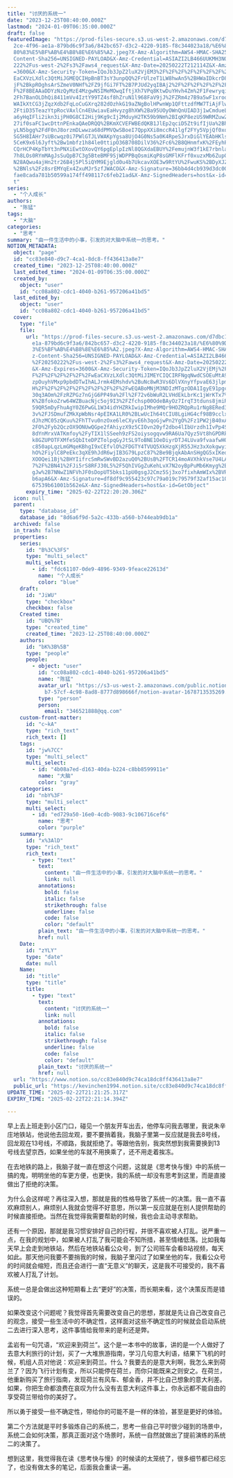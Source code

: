 ```yaml
---
title: "讨厌的系统一"
date: "2023-12-25T08:40:00.000Z"
lastmod: "2024-01-09T06:35:00.000Z"
draft: false
featuredImage: "https://prod-files-secure.s3.us-west-2.amazonaws.com/d7dbc101-8\
  2ce-4f96-ae1a-879bd6c9f3a6/842bc657-d3c2-4220-9185-f8c344023a18/%E6%80%9D%E8%\
  80%83%E5%BF%AB%E4%B8%8E%E6%85%A2.jpeg?X-Amz-Algorithm=AWS4-HMAC-SHA256&X-Amz-\
  Content-Sha256=UNSIGNED-PAYLOAD&X-Amz-Credential=ASIAZI2LB466UUKMH3NO%2F20250\
  222%2Fus-west-2%2Fs3%2Faws4_request&X-Amz-Date=20250222T212114Z&X-Amz-Expires\
  =3600&X-Amz-Security-Token=IQoJb3JpZ2luX2VjEM3%2F%2F%2F%2F%2F%2F%2F%2F%2F%2Fw\
  EaCXVzLXdlc3QtMiJGMEQCIHpBnBT3sY3unpQQ%2FrUlzeT1LW8hwAn5%2BHWaIDkcrD8NAiBh1KJ\
  jF%2BkpROghsArSZmeV0NHf%2FZ9jfGi7FT%2B7PJUd2yqIBAj2%2F%2F%2F%2F%2F%2F%2F%2F%2\
  F%2F8BEAAaDDYzNzQyMzE4MzgwNSIMeMOwqIftjXh7VPq8KtwDuYHvh4Zm%2F1Fewryqil0OXHrP%\
  2Fh7BanOLDhQi8411mVv4IztY99TZ4sf8hZruN1l968FaV9jJ%2FZRm4z7B9a5wF1xroohH3y1CNP\
  WAIkXtCG3jZqzXdb2FqLoCuGXrq282dOzhkG19aZNgBolHPwnWp1QFttzdfMW7TiAjFlwdsPcU65%\
  2FtiD35TeazYtpRocVAxlCn4EUwiavEaHvyzg8hXW%2Ba95UOyOWnQnUIAD3j1wCmdueLsfw8F27f\
  a6yHqIFli2ikn3ijPH0G8CI2Hij9Kg9cIj2MduyH2TK59b9Nm%2BIqKP8ezUS9WRMZuwZoj79dJHl\
  27if0saFC1wcDttnPEnkaQAeDRQQ%2BKmXCVEFWBEdQKB1JlEp2qciD5Zt9ifIjUa%2Bhm3JPtubh\
  yLN5bgg%2FdF0nJ8orzmDLwwza68dPMVQwSBoeI7QppXXi8mccR41lgf2FYy5VpjQf0xo1WxLf3kw\
  SG5H8IAHr7sUBcwqz0i7PWlGTJLVWAKpYgsa8UjO4G0Ns5a0K4RpeSJrxDiGlYEAbHKlscHWKm%2F\
  5CeK9x6l6Jyft%2Bw1mbfz1h84le0ttipO36B708DilV36%2Fc6%2B8QHnmfxK%2FEyhPaASdbooM\
  CQrHCP4KpTbYt3nPNXiEwtOXovQY6pgEplpIzNl8QGXdaEBUY%2FemujnW3f1kE7rbnlaaL5R8PDH\
  7h8LOs0RYmMAgJsSuQpB7C3g5BteBMF9SjWDPPBqOsmiKqP8sGMFlKFrf0xuzxMb6Zup0tpuXuKz8\
  N28AQwu4ajHn2tr26B4j5Pl5iQYM9Ejgld0u4b7UkcavXOE3w9RtYU%2FwuKS%2BDyXJZ%2BBM3F1\
  %2BNls%2Fz8srEMYqEx4ZxuMJr5zfJWACO&X-Amz-Signature=36bb4d4cb939d3dc00885e47c9\
  fae8cada781b50599a174ff498117c6feb21ad&X-Amz-SignedHeaders=host&x-id=GetObjec\
  t"
series:
  - "个人成长"
authors:
  - "陈猛"
tags:
  - "大脑"
categories:
  - "思考"
summary: "由一件生活中的小事，引发的对大脑中系统一的思考。"
NOTION_METADATA:
  object: "page"
  id: "cc83e840-d9c7-4ca1-8dc8-ff436413a8e7"
  created_time: "2023-12-25T08:40:00.000Z"
  last_edited_time: "2024-01-09T06:35:00.000Z"
  created_by:
    object: "user"
    id: "cc08a802-cdc1-4040-b261-957206a41bd5"
  last_edited_by:
    object: "user"
    id: "cc08a802-cdc1-4040-b261-957206a41bd5"
  cover:
    type: "file"
    file:
      url: "https://prod-files-secure.s3.us-west-2.amazonaws.com/d7dbc101-82ce-4f96-a\
        e1a-879bd6c9f3a6/842bc657-d3c2-4220-9185-f8c344023a18/%E6%80%9D%E8%80%8\
        3%E5%BF%AB%E4%B8%8E%E6%85%A2.jpeg?X-Amz-Algorithm=AWS4-HMAC-SHA256&X-Am\
        z-Content-Sha256=UNSIGNED-PAYLOAD&X-Amz-Credential=ASIAZI2LB466Q4ESXTUF\
        %2F20250222%2Fus-west-2%2Fs3%2Faws4_request&X-Amz-Date=20250222T212020Z\
        &X-Amz-Expires=3600&X-Amz-Security-Token=IQoJb3JpZ2luX2VjEMj%2F%2F%2F%2\
        F%2F%2F%2F%2F%2F%2FwEaCXVzLXdlc3QtMiJIMEYCIQCIRFNgqNwdCSOEuMtA9hkUzc1GE\
        zpOuyhVMxp9pbdDTwIhALJrmk4EMshdv%2BuNc8wR3Vs6DlVXnyYfpvaE63jlpmupKogECP\
        H%2F%2F%2F%2F%2F%2F%2F%2F%2F%2FwEQABoMNjM3NDIzMTgzODA1IgyE91pgcFOhqRM5O\
        30q3AOm%2FzRZPGz7nGjG6PP49a%2Fl%2F72v6bWuR2LVHdEkLbrKc1jWrKTx7%2FYX%2BY\
        K%2BfokoZrw64WZBuacNjc5oj9I3%2FZfchsp00OdeBAyOz7IrqT3tduns8jmiR2OgxzSZi\
        59QR5mDyFhuAgY0Z6PwGL1W34idYHZRkIwipIMhe9MQr9HOZRQpRu1rNg8ERed3rdHV2plN\
        3v%2FJSDmufZMkXpWbNsr4pEIKA1LR0%2BLwUcIh64tCIU8LgiHG4cf98B9cclxpEjMPGM0\
        dJhzMC05zQKuu%2FhTTvu0nzOxe6leCXyvE6h3qoGjwPn2YgO%2Fz1PW2jB40xAIoQ7XMP%\
        2FO%2Fyb2QczOX9ONUwQGpe2fAhiyzX9z5CIOvn20yf2dbo4lIbUrzdh1IvPp4StNifK5QB\
        8dYnMrxVATKmfoy%2FyTIX1lSSeeh9zFS2oiysogqvw9RA6Ua7Qyz5Vt8hGPDRkEEO%2FwZ\
        k8GZUPOTFXMfeSQbIteDPZTolpqGyJtSL9ToBNE1OeDiyrDTJ4LUva9fvaafwH0XasdjwxY\
        c850apLqzLmGMqeKBhgI9xCEfvlO%2FDGTY4TVUQ5XkHzgXjR55JHz3xXokgwyiEdhg6oVw\
        hO%2FiylC8PeEkc3qXE9hJdR6wjIB3G79LpzC87%2Be9BjqkAbAnSHgQG5xIKeda7zUki0R\
        XOOQei1Bj%2BHYIifrcSmRwSWvBD2azuQ0%2BUsB%2FTCR14moAVXhkVse7U4LA6QlSZmdS\
        7%2F%2BN41%2FJi5rS8RFJ30L5%2F5QhIVGgZuKehLvX7N2oyBpPuMb6Kmyg%2BE%2BMZ6d\
        gJw%2B7NNwZ1NFVhJF0sDopUT5bks11pU0gsgJ2Cmz5Sj3xo7fixhAmWIx%2BVRRCXEUe7q\
        b6apA6&X-Amz-Signature=df8df9c955423c97c79a019c79579f32af15ac10b30599e8\
        67539b61001b562e&X-Amz-SignedHeaders=host&x-id=GetObject"
      expiry_time: "2025-02-22T22:20:20.306Z"
  icon: null
  parent:
    type: "database_id"
    database_id: "8d6a6f9d-5a2c-433b-a560-b744eab9db1a"
  archived: false
  in_trash: false
  properties:
    series:
      id: "B%3C%3FS"
      type: "multi_select"
      multi_select:
        - id: "fdc61107-0de9-4896-9349-9feace22613d"
          name: "个人成长"
          color: "blue"
    draft:
      id: "JiWU"
      type: "checkbox"
      checkbox: false
    Created time:
      id: "UBQ%7B"
      type: "created_time"
      created_time: "2023-12-25T08:40:00.000Z"
    authors:
      id: "bK%3B%5B"
      type: "people"
      people:
        - object: "user"
          id: "cc08a802-cdc1-4040-b261-957206a41bd5"
          name: "陈猛"
          avatar_url: "https://s3-us-west-2.amazonaws.com/public.notion-static.com/775523\
            b7-57cf-4c98-8ad8-8777d898666f/notion-avatar-1678713535269.png"
          type: "person"
          person:
            email: "346521888@qq.com"
    custom-front-matter:
      id: "c~kA"
      type: "rich_text"
      rich_text: []
    tags:
      id: "jw%7CC"
      type: "multi_select"
      multi_select:
        - id: "4b08a7ed-d163-40da-b224-c8bb8599911e"
          name: "大脑"
          color: "gray"
    categories:
      id: "nbY%3F"
      type: "multi_select"
      multi_select:
        - id: "ed729a50-16e0-4cdb-9083-9c106716cef6"
          name: "思考"
          color: "purple"
    summary:
      id: "x%3AlD"
      type: "rich_text"
      rich_text:
        - type: "text"
          text:
            content: "由一件生活中的小事，引发的对大脑中系统一的思考。"
            link: null
          annotations:
            bold: false
            italic: false
            strikethrough: false
            underline: false
            code: false
            color: "default"
          plain_text: "由一件生活中的小事，引发的对大脑中系统一的思考。"
          href: null
    Date:
      id: "zYLY"
      type: "date"
      date: null
    Name:
      id: "title"
      type: "title"
      title:
        - type: "text"
          text:
            content: "讨厌的系统一"
            link: null
          annotations:
            bold: false
            italic: false
            strikethrough: false
            underline: false
            code: false
            color: "default"
          plain_text: "讨厌的系统一"
          href: null
  url: "https://www.notion.so/cc83e840d9c74ca18dc8ff436413a8e7"
  public_url: "https://kevinchen1994.notion.site/cc83e840d9c74ca18dc8ff436413a8e7"
UPDATE_TIME: "2025-02-22T21:21:25.317Z"
EXPIRY_TIME: "2025-02-22T22:21:14.394Z"

---
```

<link rel="stylesheet" href="https://cdn.jsdelivr.net/npm/katex@0.16.2/dist/katex.min.css" integrity="sha384-bYdxxUwYipFNohQlHt0bjN/LCpueqWz13HufFEV1SUatKs1cm4L6fFgCi1jT643X" crossorigin="anonymous">


早上去上班走到小区门口，碰见一个朋友开车出去，他停车问我去哪里，我说朱辛庄地铁站，他说他去回龙观，要不要捎着我，我脑子里第一反应就是我去8号线，回龙观在13号线，不顺路，我就拒绝了。等跟他告别，我突然想到我需要换到13号线去望京西，如果坐他的车就不用换乘了，还不用走着挨冻。


在去地铁的路上，我脑子就一直在想这个问题，这就是《思考快与慢》中的系统一搞的鬼，明明坐他的车更方便，也更快，我的系统一却没有思考到这里，而是直接做出了拒绝的决策。


为什么会这样呢？再往深入想，那就是我的性格导致了系统一的决策。我一直不喜欢麻烦别人，麻烦别人我就会觉得不好意思，所以第一反应就是在别人提供帮助的时候直接拒绝。当然在我觉得我需要帮助的时候，我也会主动寻求帮助。


还有一个原因，那就是我习惯安排好自己的行程，并很不喜欢被人打乱。说严重一点，在我的规划中，如果被人打乱了我可能会不知所措，甚至情绪低落。比如我每天早上会走到地铁站，然后在地铁站看公众号，到了公司班车会看B站视频，每天如此。那天他问我要不要捎我的时候，我脑子里闪过了如果坐他的车，我看公众号的时间就会缩短，而且还会进行一直“无意义”的聊天，这是我不可接受的，我不喜欢被人打乱了计划。


系统一总是会做出这种短期看上去“更好”的决策，而长期来看，这个决策反而是错误的。


如果改变这个问题呢？我觉得首先需要改变自己的思想，那就是先让自己改变自己的观念，接受一些生活中的不确定性，这样面对这些不确定性的时候就会启动系统二去进行深入思考，这件事情给我带来的是利还是弊。


孟岩有一句咒语，“欢迎来到荷兰”。这个是一本书中的故事，讲的是一个人做好了去意大利旅行的计划，买了一大堆旅游指南，学习几句意大利语，结果下飞机的时候，机组人员对他说：欢迎来到荷兰。什么？我要去的是意大利啊，我怎么来到荷兰了？因为飞行计划有变，所以只能停在荷兰，而你只能既来之则安之。在荷兰，他重新购买了旅行指南，发现荷兰有风车、郁金香，并不比自己想象的意大利差。如果，你把生命都浪费在哀叹为什么没有去意大利这件事上，你永远都不能自由的享受荷兰带给你的美好了。


所以勇于接受一些不确定性，带给你的可能不是一样的体验，甚至是更好的体验。


第二个方法就是平时多锻炼自己的系统二，思考一些自己平时很少碰到的场景中，系统二会如何决策，那真正面对这个场景时，系统一自然就做出了提前演练的系统二的决策了。


想到这里，我觉得我在读《思考快与慢》的时候读的太笼统了，很多细节都已经忘了，也没有做太多的笔记，后面我会重读一遍。

